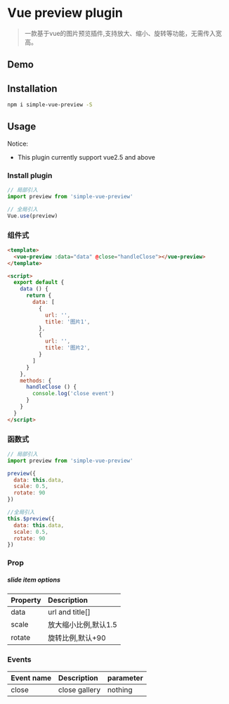 # Vue preview plugin

> 一款基于vue的图片预览插件,支持放大、缩小、旋转等功能，无需传入宽高。

## Demo

## Installation

``` bash
npm i simple-vue-preview -S
```

## Usage

Notice:
 - This plugin currently support vue2.5 and above


### Install plugin

``` javascript
// 局部引入
import preview from 'simple-vue-preview'

// 全局引入
Vue.use(preview)
```

### 组件式

```html
<template>
  <vue-preview :data="data" @close="handleClose"></vue-preview>
</template>

<script>
  export default {
    data () {
      return {
        data: [
          {
            url: '',
            title: '图片1',
          },
          {
            url: '',
            title: '图片2',
          }
        ]
      }
    },
    methods: {
      handleClose () {
        console.log('close event')
      }
    }
  }
</script>
```

### 函数式
``` javascript
// 局部引入
import preview from 'simple-vue-preview'

preview({
  data: this.data,
  scale: 0.5,
  rotate: 90
})

//全局引入
this.$preview({
  data: this.data,
  scale: 0.5,
  rotate: 90
})

```

### Prop

##### slide item options

|  Property | Description
| :---  | :---
| data  | url and title[]
| scale  | 放大缩小比例,默认1.5
| rotate  | 旋转比例,默认+90

### Events

|  Event name | Description | parameter
| :---  | :--- | :---
| close   | close gallery | nothing

